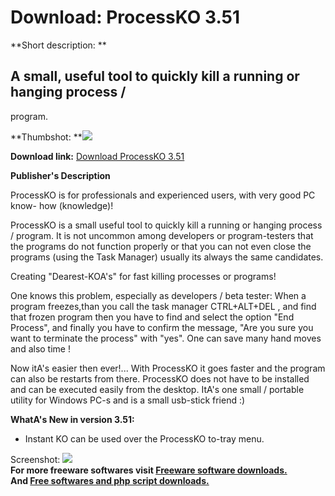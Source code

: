 # Download: ProcessKO 3.51

**Short description: **

## A small, useful tool to quickly kill a running or hanging process /
program.

  
**Thumbshot: **![](http://www.freewarefiles.com/screenshot/processko2_md.jpg)   
  
**Download link:** [Download ProcessKO 3.51](http://freesoftwares.boysofts.com/ProcessKO_program_39773.html)  
  

**Publisher's Description**  
  

ProcessKO is for professionals and experienced users, with very good PC know-
how (knowledge)!

ProcessKO is a small useful tool to quickly kill a running or hanging process
/ program. It is not uncommon among developers or program-testers that the
programs do not function properly or that you can not even close the programs
(using the Task Manager) usually its always the same candidates.

Creating "Dearest-KOA's" for fast killing processes or programs!

One knows this problem, especially as developers / beta tester: When a program
freezes,than you call the task manager CTRL+ALT+DEL , and find that frozen
program then you have to find and select the option "End Process", and finally
you have to confirm the message, "Are you sure you want to terminate the
process" with "yes". One can save many hand moves and also time !

Now itA's easier then ever!... With ProcessKO it goes faster and the program
can also be restarts from there. ProcessKO does not have to be installed and
can be executed easily from the desktop. ItA's one small / portable utility
for Windows PC-s and is a small usb-stick friend :)

**WhatA's New in version 3.51:**

  * Instant KO can be used over the ProcessKO to-tray menu. 

  
  
Screenshot: ![](http://www.freewarefiles.com/screenshot/processko2.jpg)  
**For more freeware softwares visit [Freeware software downloads.](http://freesoftwares.boysofts.com/)**   
**And [Free softwares and php script downloads.](http://www.boysofts.com/)**

